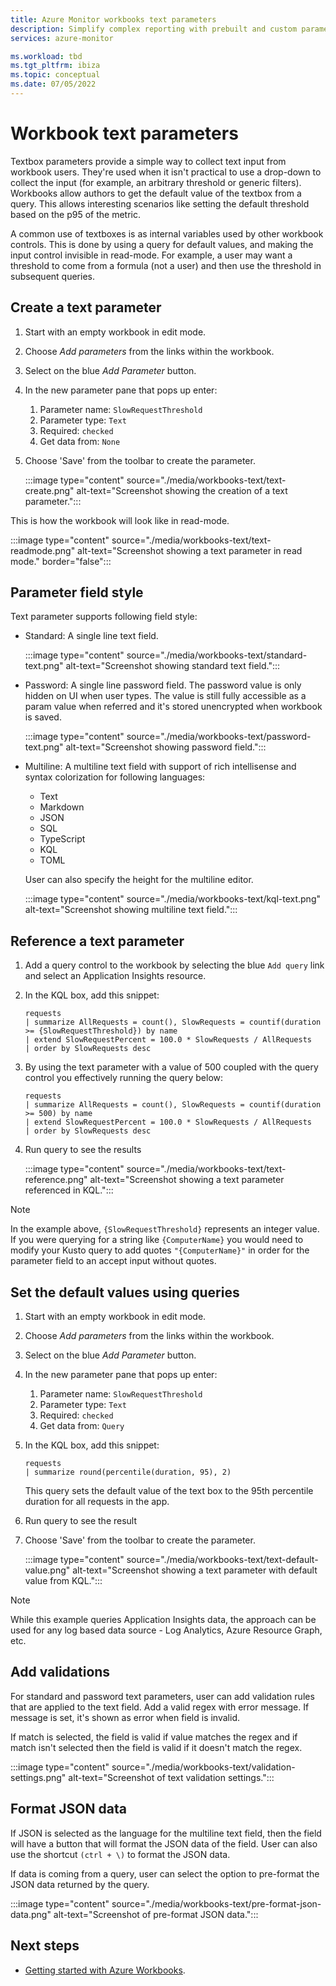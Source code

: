 ```yaml
---
title: Azure Monitor workbooks text parameters 
description: Simplify complex reporting with prebuilt and custom parameterized workbooks. Learn more about workbook text parameters.
services: azure-monitor

ms.workload: tbd
ms.tgt_pltfrm: ibiza
ms.topic: conceptual
ms.date: 07/05/2022
---
```


# Workbook text parameters

Textbox parameters provide a simple way to collect text input from workbook users. They're used when it isn't practical to use a drop-down to collect the input (for example, an arbitrary threshold or generic filters). Workbooks allow authors to get the default value of the textbox from a query. This allows interesting scenarios like setting the default threshold based on the p95 of the metric.

A common use of textboxes is as internal variables used by other workbook controls. This is done by using a query for default values, and making the input control invisible in read-mode. For example, a user may want a threshold to come from a formula (not a user) and then use the threshold in subsequent queries.

## Create a text parameter
1. Start with an empty workbook in edit mode.
2. Choose _Add parameters_ from the links within the workbook.
3. Select on the blue _Add Parameter_ button.
4. In the new parameter pane that pops up enter:
    1. Parameter name: `SlowRequestThreshold`
    2. Parameter type: `Text`
    3. Required: `checked`
    4. Get data from: `None`
5. Choose 'Save' from the toolbar to create the parameter.

    :::image type="content" source="./media/workbooks-text/text-create.png" alt-text="Screenshot showing the creation of a text parameter.":::

This is how the workbook will look like in read-mode.

:::image type="content" source="./media/workbooks-text/text-readmode.png" alt-text="Screenshot showing a text parameter in read mode." border="false":::

## Parameter field style
Text parameter supports following field style:

- Standard: A single line text field.

     :::image type="content" source="./media/workbooks-text/standard-text.png" alt-text="Screenshot showing standard text field.":::

- Password: A single line password field. The password value is only hidden on UI when user types. The value is still fully accessible as a param value when referred and it's stored unencrypted when workbook is saved.

     :::image type="content" source="./media/workbooks-text/password-text.png" alt-text="Screenshot showing password field.":::

- Multiline: A multiline text field with support of rich intellisense and syntax colorization for following languages:
    - Text
    - Markdown
    - JSON
    - SQL
    - TypeScript
    - KQL
    - TOML

    User can also specify the height for the multiline editor.

     :::image type="content" source="./media/workbooks-text/kql-text.png" alt-text="Screenshot showing multiline text field.":::

## Reference a text parameter
1. Add a query control to the workbook by selecting the blue `Add query` link and select an Application Insights resource.
2. In the KQL box, add this snippet:
    ```kusto
    requests
    | summarize AllRequests = count(), SlowRequests = countif(duration >= {SlowRequestThreshold}) by name
    | extend SlowRequestPercent = 100.0 * SlowRequests / AllRequests
    | order by SlowRequests desc
    ```
3. By using the text parameter with a value of 500 coupled with the query control you effectively running the query below:
    ```kusto
    requests
    | summarize AllRequests = count(), SlowRequests = countif(duration >= 500) by name
    | extend SlowRequestPercent = 100.0 * SlowRequests / AllRequests
    | order by SlowRequests desc
    ```
4. Run query to see the results

    :::image type="content" source="./media/workbooks-text/text-reference.png" alt-text="Screenshot showing a text parameter referenced in KQL.":::

> [!NOTE]
> In the example above, `{SlowRequestThreshold}` represents an integer value. If you were querying for a string like `{ComputerName}` you would need to modify your Kusto query to add quotes `"{ComputerName}"` in order for the parameter field to an accept input without quotes.

## Set the default values using queries
1. Start with an empty workbook in edit mode.
2. Choose _Add parameters_ from the links within the workbook.
3. Select on the blue _Add Parameter_ button.
4. In the new parameter pane that pops up enter:
    1. Parameter name: `SlowRequestThreshold`
    2. Parameter type: `Text`
    3. Required: `checked`
    4. Get data from: `Query`
5. In the KQL box, add this snippet:
    ```kusto
    requests
    | summarize round(percentile(duration, 95), 2)
    ```
    This query sets the default value of the text box to the 95th percentile duration for all requests in the app.
6. Run query to see the result
7. Choose 'Save' from the toolbar to create the parameter.

    :::image type="content" source="./media/workbooks-text/text-default-value.png" alt-text="Screenshot showing a text parameter with default value from KQL.":::

> [!NOTE]
> While this example queries Application Insights data, the approach can be used for any log based data source - Log Analytics, Azure Resource Graph, etc.

## Add validations 

For standard and password text parameters, user can add validation rules that are applied to the text field. Add a valid regex with error message. If message is set, it's shown as error when field is invalid.

If match is selected, the field is valid if value matches the regex and if match isn't selected then the field is valid if it doesn't match the regex.

:::image type="content" source="./media/workbooks-text/validation-settings.png" alt-text="Screenshot of text validation settings.":::

## Format JSON data 

If JSON is selected as the language for the multiline text field, then the field will have a button that will format the JSON data of the field. User can also use the shortcut `(ctrl + \)` to format the JSON data.

If data is coming from a query, user can select the option to pre-format the JSON data returned by the query.

:::image type="content" source="./media/workbooks-text/pre-format-json-data.png" alt-text="Screenshot of pre-format JSON data.":::

## Next steps

 - [Getting started with Azure Workbooks](workbooks-getting-started.md).